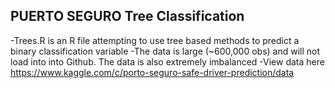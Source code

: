 ## PUERTO SEGURO Tree Classification
-Trees.R is an R file attempting to use tree based methods to predict a binary classification variable
-The data is large (~600,000 obs) and will not load into into Github. The data is also extremely imbalanced
-View data here https://www.kaggle.com/c/porto-seguro-safe-driver-prediction/data

